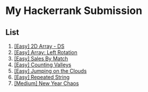 # My Hackerrank Submission

## List
1. [\[Easy\] 2D Array - DS](https://www.hackerrank.com/challenges/2d-array/problem?h_l=interview&isFullScreen=true&playlist_slugs%5B%5D%5B%5D=interview-preparation-kit&playlist_slugs%5B%5D%5B%5D=arrays)
2. [\[Easy\] Array: Left Rotation](https://www.hackerrank.com/challenges/ctci-array-left-rotation/problem?h_l=interview&isFullScreen=true&playlist_slugs%5B%5D%5B%5D=interview-preparation-kit&playlist_slugs%5B%5D%5B%5D=arrays)
3. [\[Easy\] Sales By Match](https://www.hackerrank.com/challenges/ctci-array-left-rotation/problem?h_l=interview&isFullScreen=true&playlist_slugs%5B%5D%5B%5D=interview-preparation-kit&playlist_slugs%5B%5D%5B%5D=arrays)
4. [\[Easy\] Counting Valleys](https://www.hackerrank.com/challenges/ctci-array-left-rotation/problem?h_l=interview&isFullScreen=true&playlist_slugs%5B%5D%5B%5D=interview-preparation-kit&playlist_slugs%5B%5D%5B%5D=arrays)
5. [\[Easy\] Jumping on the Clouds](https://www.hackerrank.com/challenges/ctci-array-left-rotation/problem?h_l=interview&isFullScreen=true&playlist_slugs%5B%5D%5B%5D=interview-preparation-kit&playlist_slugs%5B%5D%5B%5D=arrays)
6. [\[Easy\] Repeated String](https://www.hackerrank.com/challenges/ctci-array-left-rotation/problem?h_l=interview&isFullScreen=true&playlist_slugs%5B%5D%5B%5D=interview-preparation-kit&playlist_slugs%5B%5D%5B%5D=arrays)
7. [\[Medium\] New Year Chaos](https://www.hackerrank.com/challenges/new-year-chaos/problem?h_l=interview&isFullScreen=true&playlist_slugs%5B%5D%5B%5D=interview-preparation-kit&playlist_slugs%5B%5D%5B%5D=arrays)

